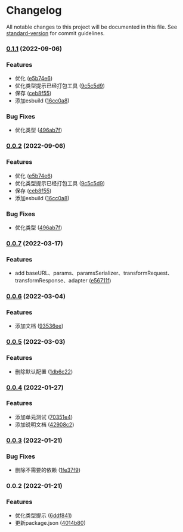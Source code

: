 # Changelog

All notable changes to this project will be documented in this file. See [standard-version](https://github.com/conventional-changelog/standard-version) for commit guidelines.

### [0.1.1](https://github.com/ckpack/lib/compare/v0.0.7...v0.1.1) (2022-09-06)


### Features

* 优化 ([e5b74e6](https://github.com/ckpack/lib/commit/e5b74e610a7588a5a951a9968f19f0dfc534a30a))
* 优化类型提示已经打包工具 ([9c5c5d9](https://github.com/ckpack/lib/commit/9c5c5d9b2fc8bb0a4b3f7ef0e19b9c80e32c0a8f))
* 保存 ([ceb8f55](https://github.com/ckpack/lib/commit/ceb8f5523a666a6b46f8c7539f2d011cf4978308))
* 添加esbuild ([16cc0a8](https://github.com/ckpack/lib/commit/16cc0a87796f9fe28a4f3be94b16515e2305e197))


### Bug Fixes

* 优化类型 ([496ab7f](https://github.com/ckpack/lib/commit/496ab7ffcd1edb1e93eb5f56f8c75ab4cbb89928))

### [0.0.2](https://github.com/ckpack/lib/compare/v0.0.7...v0.0.2) (2022-09-06)


### Features

* 优化 ([e5b74e6](https://github.com/ckpack/lib/commit/e5b74e610a7588a5a951a9968f19f0dfc534a30a))
* 优化类型提示已经打包工具 ([9c5c5d9](https://github.com/ckpack/lib/commit/9c5c5d9b2fc8bb0a4b3f7ef0e19b9c80e32c0a8f))
* 保存 ([ceb8f55](https://github.com/ckpack/lib/commit/ceb8f5523a666a6b46f8c7539f2d011cf4978308))
* 添加esbuild ([16cc0a8](https://github.com/ckpack/lib/commit/16cc0a87796f9fe28a4f3be94b16515e2305e197))


### Bug Fixes

* 优化类型 ([496ab7f](https://github.com/ckpack/lib/commit/496ab7ffcd1edb1e93eb5f56f8c75ab4cbb89928))

### [0.0.7](https://github.com/ckpack/fetch-helper/compare/v0.0.6...v0.0.7) (2022-03-17)


### Features

* add baseURL、params、paramsSerializer、transformRequest、transformResponse、adapter ([e56711f](https://github.com/ckpack/fetch-helper/commit/e56711fd9c003ba94078b1d208ca86b381864bbc))

### [0.0.6](https://github.com/ckpack/fetch-helper/compare/v0.0.5...v0.0.6) (2022-03-04)


### Features

* 添加文档 ([93536ee](https://github.com/ckpack/fetch-helper/commit/93536ee8d65f9c4a7faadc6777b19aabd7be631b))

### [0.0.5](https://github.com/ckpack/fetch-helper/compare/v0.0.4...v0.0.5) (2022-03-03)


### Features

* 删除默认配置 ([1db6c22](https://github.com/ckpack/fetch-helper/commit/1db6c22c4f54679851416d7a52e186ad33f75573))

### [0.0.4](https://github.com/ckpack/fetch-helper/compare/v0.0.3...v0.0.4) (2022-01-27)


### Features

* 添加单元测试 ([70351e4](https://github.com/ckpack/fetch-helper/commit/70351e4c101b75e57d8d824b8c56a7b74b7ab5da))
* 添加说明文档 ([42908c2](https://github.com/ckpack/fetch-helper/commit/42908c2dc241e845b94e39580ca2789bad5a98e6))

### [0.0.3](https://github.com/ckpack/fetch-helper/compare/v0.0.2...v0.0.3) (2022-01-21)


### Bug Fixes

* 删除不需要的依赖 ([1fe37f9](https://github.com/ckpack/fetch-helper/commit/1fe37f94da50b8d7ef6d16bfeb7b12dbf7d3ca71))

### 0.0.2 (2022-01-21)


### Features

* 优化类型提示 ([6ddf841](https://github.com/ckpack/fetch-helper/commit/6ddf8416d4494c2798b9634b0dc7e17e551e35a0))
* 更新package.json ([4014b80](https://github.com/ckpack/fetch-helper/commit/4014b801457f37abe58fdea3b0a85f597b5234e9))
